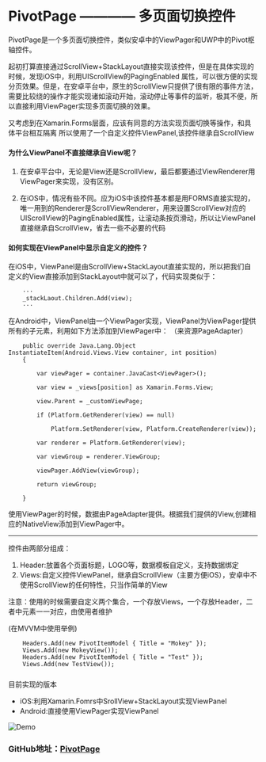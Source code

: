 # PivotPage ———— 多页面切换控件
PivotPage是一个多页面切换控件，类似安卓中的ViewPager和UWP中的Pivot枢轴控件。

起初打算直接通过ScrollView+StackLayout直接实现该控件，但是在具体实现的时候，发现iOS中，利用UIScrollView的PagingEnabled 属性，可以很方便的实现分页效果。但是，在安卓平台中，原生的ScrollView只提供了很有限的事件方法，需要比较绕的操作才能实现诸如滚动开始，滚动停止等事件的监听，极其不便，所以直接利用ViewPager实现多页面切换的效果。

又考虑到在Xamarin.Forms层面，应该有同意的方法实现页面切换等操作，和具体平台相互隔离
所以使用了一个自定义控件ViewPanel,该控件继承自ScrollView

#### 为什么ViewPanel不直接继承自View呢？

1. 在安卓平台中，无论是View还是ScrollView，最后都要通过ViewRenderer用ViewPager来实现，没有区别。

2. 在iOS中，情况有些不同。应为iOS中该控件基本都是用FORMS直接实现的，唯一用到的Renderer是ScrollViewRenderer，用来设置ScrollView对应的UIScrollView的PagingEnabled属性，让滚动条按页滑动，所以让ViewPanel直接继承自ScrollView，省去一些不必要的代码

#### 如何实现在ViewPanel中显示自定义的控件？

在iOS中，ViewPanel是由ScrollView+StackLayout直接实现的，所以把我们自定义的View直接添加到StackLayout中就可以了，代码实现类似于：

        ···
        _stackLaout.Children.Add(view);
        ···

在Android中，ViewPanel由一个ViewPager实现，ViewPanel为ViewPager提供所有的子元素，利用如下方法添加到ViewPager中：
（来资源PageAdapter）
        
        public override Java.Lang.Object InstantiateItem(Android.Views.View container, int position)
        {

            var viewPager = container.JavaCast<ViewPager>();

            var view = _views[position] as Xamarin.Forms.View;

            view.Parent = _customViewPage;

            if (Platform.GetRenderer(view) == null)

                Platform.SetRenderer(view, Platform.CreateRenderer(view));

            var renderer = Platform.GetRenderer(view);

            var viewGroup = renderer.ViewGroup;

            viewPager.AddView(viewGroup);

            return viewGroup;

        }

使用ViewPager的时候，数据由PageAdapter提供。根据我们提供的View,创建相应的NativeView添加到ViewPager中。

***

控件由两部分组成：
1. Header:放置各个页面标题，LOGO等，数据模板自定义，支持数据绑定
2. Views:自定义控件ViewPanel，继承自ScrollView（主要方便iOS），安卓中不使用ScrollView的任何特性，只当作简单的View

注意：使用的时候需要自定义两个集合，一个存放Views，一个存放Header，二者中元素一一对应，由使用者维护

(在MVVM中使用举例)

        Headers.Add(new PivotItemModel { Title = "Mokey" });
        Views.Add(new MokeyView());
        Headers.Add(new PivotItemModel { Title = "Test" });
        Views.Add(new TestView());

###
目前实现的版本
* iOS:利用Xamarin.Fomrs中SrollView+StackLayout实现ViewPanel
* Android:直接使用ViewPager实现ViewPanel

![Demo](https://github.com/cjw1115/PivotPage/blob/master/PivotView/PivotPageDemo/DemoAssets/demo.png)
### GitHub地址：[PivotPage](https://github.com/cjw1115/PivotPage)
